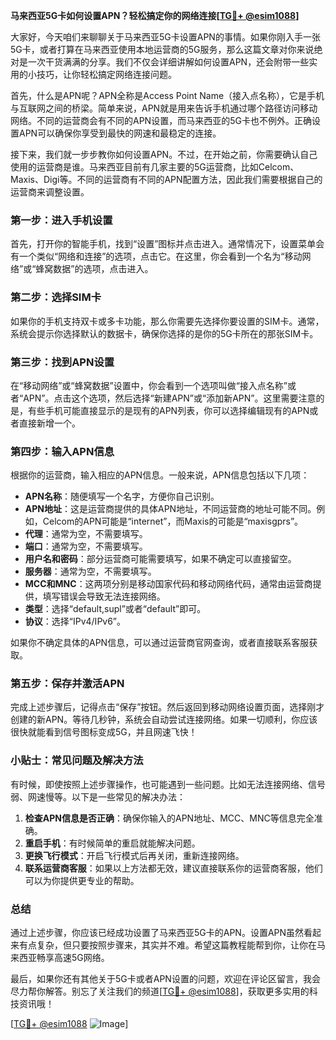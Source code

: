 **马来西亚5G卡如何设置APN？轻松搞定你的网络连接[[TG💪+ @esim1088](https://t.me/s/esim1088)]**

大家好，今天咱们来聊聊关于马来西亚5G卡设置APN的事情。如果你刚入手一张5G卡，或者打算在马来西亚使用本地运营商的5G服务，那么这篇文章对你来说绝对是一次干货满满的分享。我们不仅会详细讲解如何设置APN，还会附带一些实用的小技巧，让你轻松搞定网络连接问题。

首先，什么是APN呢？APN全称是Access Point Name（接入点名称），它是手机与互联网之间的桥梁。简单来说，APN就是用来告诉手机通过哪个路径访问移动网络。不同的运营商会有不同的APN设置，而马来西亚的5G卡也不例外。正确设置APN可以确保你享受到最快的网速和最稳定的连接。

接下来，我们就一步步教你如何设置APN。不过，在开始之前，你需要确认自己使用的运营商是谁。马来西亚目前有几家主要的5G运营商，比如Celcom、Maxis、Digi等。不同的运营商有不同的APN配置方法，因此我们需要根据自己的运营商来调整设置。

### **第一步：进入手机设置**
首先，打开你的智能手机，找到“设置”图标并点击进入。通常情况下，设置菜单会有一个类似“网络和连接”的选项，点击它。在这里，你会看到一个名为“移动网络”或“蜂窝数据”的选项，点击进入。

### **第二步：选择SIM卡**
如果你的手机支持双卡或多卡功能，那么你需要先选择你要设置的SIM卡。通常，系统会提示你选择默认的数据卡，确保你选择的是你的5G卡所在的那张SIM卡。

### **第三步：找到APN设置**
在“移动网络”或“蜂窝数据”设置中，你会看到一个选项叫做“接入点名称”或者“APN”。点击这个选项，然后选择“新建APN”或“添加新APN”。这里需要注意的是，有些手机可能直接显示的是现有的APN列表，你可以选择编辑现有的APN或者直接新增一个。

### **第四步：输入APN信息**
根据你的运营商，输入相应的APN信息。一般来说，APN信息包括以下几项：

- **APN名称**：随便填写一个名字，方便你自己识别。
- **APN地址**：这是运营商提供的具体APN地址，不同运营商的地址可能不同。例如，Celcom的APN可能是“internet”，而Maxis的可能是“maxisgprs”。
- **代理**：通常为空，不需要填写。
- **端口**：通常为空，不需要填写。
- **用户名和密码**：部分运营商可能需要填写，如果不确定可以直接留空。
- **服务器**：通常为空，不需要填写。
- **MCC和MNC**：这两项分别是移动国家代码和移动网络代码，通常由运营商提供，填写错误会导致无法连接网络。
- **类型**：选择“default,supl”或者“default”即可。
- **协议**：选择“IPv4/IPv6”。

如果你不确定具体的APN信息，可以通过运营商官网查询，或者直接联系客服获取。

### **第五步：保存并激活APN**
完成上述步骤后，记得点击“保存”按钮。然后返回到移动网络设置页面，选择刚才创建的新APN。等待几秒钟，系统会自动尝试连接网络。如果一切顺利，你应该很快就能看到信号图标变成5G，并且网速飞快！

### **小贴士：常见问题及解决方法**
有时候，即使按照上述步骤操作，也可能遇到一些问题。比如无法连接网络、信号弱、网速慢等。以下是一些常见的解决办法：

1. **检查APN信息是否正确**：确保你输入的APN地址、MCC、MNC等信息完全准确。
2. **重启手机**：有时候简单的重启就能解决问题。
3. **更换飞行模式**：开启飞行模式后再关闭，重新连接网络。
4. **联系运营商客服**：如果以上方法都无效，建议直接联系你的运营商客服，他们可以为你提供更专业的帮助。

### **总结**
通过上述步骤，你应该已经成功设置了马来西亚5G卡的APN。设置APN虽然看起来有点复杂，但只要按照步骤来，其实并不难。希望这篇教程能帮到你，让你在马来西亚畅享高速5G网络。

最后，如果你还有其他关于5G卡或者APN设置的问题，欢迎在评论区留言，我会尽力帮你解答。别忘了关注我们的频道[[TG💪+ @esim1088](https://t.me/s/esim1088)]，获取更多实用的科技资讯哦！

[[TG💪+ @esim1088](https://t.me/s/esim1088) ![Image](https://i.postimg.cc/4NQfJmqS/Snipaste-2025-05-13-00-14-12.png)]